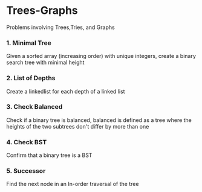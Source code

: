 # Trees-Graphs
Problems involving Trees,Tries, and Graphs

### 1. Minimal Tree
Given a sorted array (increasing order) with unique integers, create a binary search tree with minimal height

### 2. List of Depths
Create a linkedlist for each depth of a linked list

### 3. Check Balanced
Check if a binary tree is balanced, balanced is defined as a tree where the heights of the two subtrees don't differ by more than one

### 4. Check BST
Confirm that a binary tree is  a BST

### 5. Successor
Find the next node in an In-order traversal of the tree
